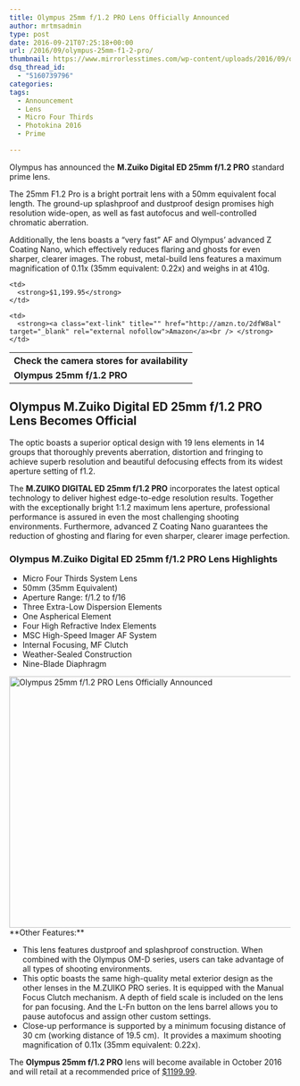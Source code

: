 ```yaml
---
title: Olympus 25mm f/1.2 PRO Lens Officially Announced
author: mrtmsadmin
type: post
date: 2016-09-21T07:25:18+00:00
url: /2016/09/olympus-25mm-f1-2-pro/
thumbnail: https://www.mirrorlesstimes.com/wp-content/uploads/2016/09/olympus-m-zuiko-digital-ed-25mm-11-2-pro-lens.jpg
dsq_thread_id:
  - "5160739796"
categories:
tags:
  - Announcement
  - Lens
  - Micro Four Thirds
  - Photokina 2016
  - Prime

---
```

Olympus has announced the **M.Zuiko Digital ED 25mm f/1.2 PRO** standard prime lens.

The 25mm F1.2 Pro is a bright portrait lens with a 50mm equivalent focal length. The ground-up splashproof and dustproof design promises high resolution wide-open, as well as fast autofocus and well-controlled chromatic aberration.

Additionally, the lens boasts a “very fast” AF and Olympus’ advanced Z Coating Nano, which effectively reduces flaring and ghosts for even sharper, clearer images. The robust, metal-build lens features a maximum magnification of 0.11x (35mm equivalent: 0.22x) and weighs in at 410g.<!--more-->

<table  class="tableizer-table table table-hover" >
  <tr class="tableizer-firstrow">
    <th colspan="3">
      Check the camera stores for availability
    </th>
  </tr>
  
  <tr>
    <td>
      <strong>Olympus 25mm f/1.2 PRO</strong>
    </td>
    
    <td>
      <strong>$1,199.95</strong>
    </td>
    
    <td>
      <strong><a class="ext-link" title="" href="http://amzn.to/2dfW8al" target="_blank" rel="external nofollow">Amazon</a><br /> </strong>
    </td>
  </tr>
</table>

## Olympus M.Zuiko Digital ED 25mm f/1.2 PRO Lens Becomes Official

The optic boasts a superior optical design with 19 lens elements in 14 groups that thoroughly prevents aberration, distortion and fringing to achieve superb resolution and beautiful defocusing effects from its widest aperture setting of f1.2.

The **M.ZUIKO DIGITAL ED 25mm f/1.2 PRO** incorporates the latest optical technology to deliver highest edge-to-edge resolution results. Together with the exceptionally bright 1:1.2 maximum lens aperture, professional performance is assured in even the most challenging shooting environments. Furthermore, advanced Z Coating Nano guarantees the reduction of ghosting and flaring for even sharper, clearer image perfection.

### Olympus M.Zuiko Digital ED 25mm f/1.2 PRO Lens Highlights

<ul class="top-section-list" data-selenium="highlightList">
  <li class="top-section-list-item">
    Micro Four Thirds System Lens
  </li>
  <li class="top-section-list-item">
    50mm (35mm Equivalent)
  </li>
  <li class="top-section-list-item">
    Aperture Range: f/1.2 to f/16
  </li>
  <li class="top-section-list-item">
    Three Extra-Low Dispersion Elements
  </li>
  <li class="top-section-list-item">
    One Aspherical Element
  </li>
  <li class="top-section-list-item">
    Four High Refractive Index Elements
  </li>
  <li class="top-section-list-item">
    MSC High-Speed Imager AF System
  </li>
  <li class="top-section-list-item">
    Internal Focusing, MF Clutch
  </li>
  <li class="top-section-list-item">
    Weather-Sealed Construction
  </li>
  <li class="top-section-list-item">
    Nine-Blade Diaphragm
  </li>
</ul>

<img class="alignnone wp-image-579 size-full" title="Olympus 25mm f/1.2 PRO Lens Officially Announced" src="https://i2.wp.com/www.mirrorlesstimes.com/wp-content/uploads/2016/09/olympus-m-zuiko-digital-ed-25mm-11-2-pro-lens.jpg?resize=600%2C450&#038;ssl=1" alt="Olympus 25mm f/1.2 PRO Lens Officially Announced" width="600" height="450" srcset="https://i2.wp.com/www.mirrorlesstimes.com/wp-content/uploads/2016/09/olympus-m-zuiko-digital-ed-25mm-11-2-pro-lens.jpg?w=1200&ssl=1 1200w, https://i2.wp.com/www.mirrorlesstimes.com/wp-content/uploads/2016/09/olympus-m-zuiko-digital-ed-25mm-11-2-pro-lens.jpg?resize=300%2C225&ssl=1 300w, https://i2.wp.com/www.mirrorlesstimes.com/wp-content/uploads/2016/09/olympus-m-zuiko-digital-ed-25mm-11-2-pro-lens.jpg?resize=768%2C576&ssl=1 768w, https://i2.wp.com/www.mirrorlesstimes.com/wp-content/uploads/2016/09/olympus-m-zuiko-digital-ed-25mm-11-2-pro-lens.jpg?resize=1024%2C768&ssl=1 1024w" sizes="(max-width: 600px) 100vw, 600px" data-recalc-dims="1" />  
**Other Features:**

  * This lens features dustproof and splashproof construction. When combined with the Olympus OM-D series, users can take advantage of all types of shooting environments.
  * This optic boasts the same high-quality metal exterior design as the other lenses in the M.ZUIKO PRO series. It is equipped with the Manual Focus Clutch mechanism. A depth of field scale is included on the lens for pan focusing. And the L-Fn button on the lens barrel allows you to pause autofocus and assign other custom settings.
  * Close-up performance is supported by a minimum focusing distance of 30 cm (working distance of 19.5 cm).  It provides a maximum shooting magnification of 0.11x (35mm equivalent: 0.22x).

The **Olympus 25mm f/1.2 PRO** lens will become available in October 2016 and will retail at a recommended price of [$1199.99][1].

 [1]: http://amzn.to/2dfW8al